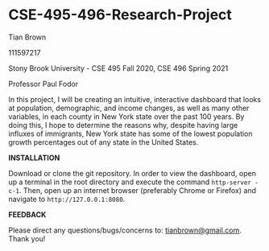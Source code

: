 # CSE-495-496-Research-Project

Tian Brown

111597217

Stony Brook University - CSE 495 Fall 2020, CSE 496 Spring 2021

Professor Paul Fodor

In this project, I will be creating an intuitive, interactive dashboard that looks at population, demographic, and income changes, as well as many other variables, in each county in New York state over the past 100 years. By doing this, I hope to determine the reasons why, despite having large influxes of immigrants, New York state has some of the lowest population growth percentages out of any state in the United States.


**INSTALLATION**

Download or clone the git repository. In order to view the dashboard, open up a terminal in the root directory and execute the command `http-server -c-1`. Then, open up an internet browser (preferably Chrome or Firefox) and navigate to `http://127.0.0.1:8080`. 


**FEEDBACK**

Please direct any questions/bugs/concerns to: tianbrown@gmail.com. Thank you!
